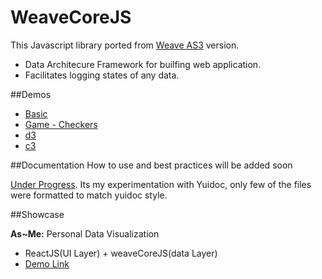 # WeaveCoreJS

This Javascript library ported from [Weave AS3](https://github.com/WeaveTeam/Weave/tree/master/WeaveCore) version. 
* Data Architecure Framework for builfing web application. 
* Facilitates logging states of any data.

##Demos

* <a href="http://sanjay1909.github.io/WeaveCoreJS/demo/index.html" target="_blank">Basic</a>
* <a href="http://sanjay1909.github.io/WeaveCoreJS/demo/puzzle.html" target="_blank">Game - Checkers</a>
* <a href="http://sanjay1909.github.io/WeaveCoreJS/demo/sessionedd3.html" target="_blank">d3</a>
* <a href="http://sanjay1909.github.io/WeaveCoreJS/demo/sessionedc3.html" target="_blank">c3</a>

##Documentation
How to use and best practices will be added soon

<a href="http://sanjay1909.github.io/WeaveCoreJS/docs/" target="_blank">Under Progress</a>. Its my experimentation with Yuidoc, only few of the files were formatted to match yuidoc style.

##Showcase

**As~Me:** Personal Data Visualization 
* ReactJS(UI Layer) + weaveCoreJS(data Layer) 
* <a href="http://as-me.github.io/dashboard/demo.html#charts" target="_blank">Demo Link</a>

